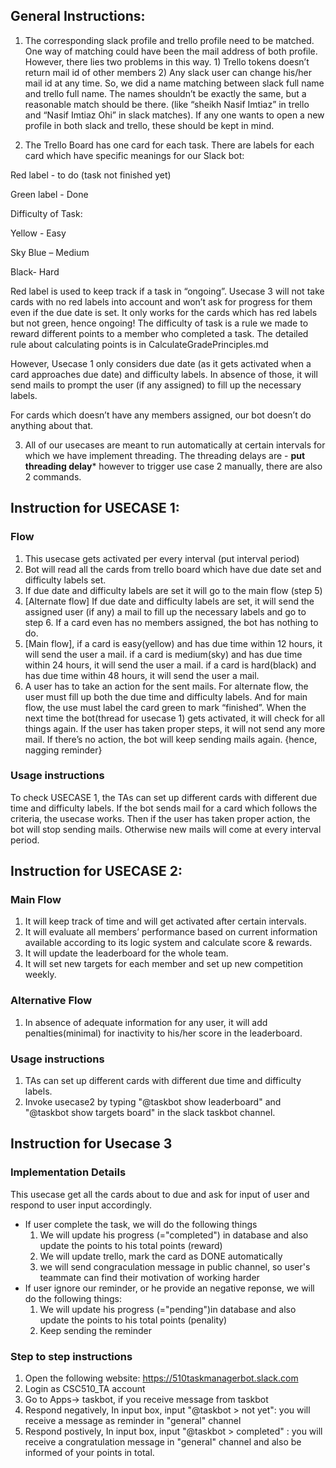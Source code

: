 ## General Instructions:

1.	The corresponding slack profile and trello profile need to be matched. One way of matching could have been the mail address of both profile. However, there lies two problems in this way. 1) Trello tokens doesn’t return mail id of other members 2) Any slack user can change his/her mail id at any time.
So, we did a name matching between slack full name and trello full name. The names shouldn’t be exactly the same, but a reasonable match should be there. (like “sheikh Nasif Imtiaz” in trello and “Nasif Imtiaz Ohi” in slack matches).
If any one wants to open a new profile in both slack and trello, these should be kept in mind.

2.	The Trello Board has one card for each task.  There are labels for each card which have specific meanings for our Slack bot:

Red label - to do (task not finished yet)

Green label - Done

Difficulty of Task:

Yellow - Easy

Sky Blue – Medium

Black- Hard

Red label is used to keep track if a task in “ongoing”. Usecase 3 will not take cards with no red labels into account and won’t ask for progress for them even if the due date is set. It only works for the cards which has red labels but not green, hence ongoing! The difficulty of task is a rule we made to reward different points to a member who completed a task. The detailed rule about calculating points is in CalculateGradePrinciples.md

However, Usecase 1 only considers due date (as it gets activated when a card approaches due date) and difficulty labels. In absence of those, it will send mails to prompt the user (if any assigned) to fill up the necessary labels.

For cards which doesn’t have any members assigned, our bot doesn’t do anything about that.

3.	All of our usecases are meant to run automatically at certain intervals for which we have implement threading. The threading delays are -
****put threading delay*****
however to trigger use case 2 manually, there are also 2 commands.

## Instruction for USECASE 1:

### Flow
1.	This usecase gets activated per every interval (put interval period)
2.	Bot will read all the cards from trello board which have due date set and difficulty labels set.
3.	If due date and difficulty labels are set it will go to the main flow (step 5)
4.	[Alternate flow] If due date and difficulty labels are set, it will send the assigned user (if any) a mail to fill up the necessary labels and go to step 6. If a card even has no members assigned, the bot has nothing to do.
5.	[Main flow], if a card is easy(yellow) and has due time within 12 hours, it will send the user a mail.
if a card is medium(sky) and has due time within 24 hours, it will send the user a mail.
if a card is hard(black) and has due time within 48 hours, it will send the user a mail.
6.	A user has to take an action for the sent mails. For alternate flow, the user must fill up both the due time and difficulty labels. And for main flow, the use must label the card green to mark “finished”.
When the next time the bot(thread for usecase 1) gets activated, it will check for all things again. If the user has taken proper steps, it will not send any more mail. If there’s no action, the bot will keep sending mails again. {hence, nagging reminder}

### Usage instructions
To check USECASE 1, the TAs can set up different cards with different due time and difficulty labels. If the bot sends mail for a card which follows the criteria, the usecase works. Then if the user has taken proper action, the bot will stop sending mails. Otherwise new mails will come at every interval period.

## Instruction for USECASE 2:
### Main Flow
1. It will keep track of time and will get activated after certain intervals.
2. It will evaluate all members’ performance based on current information available according to its logic system and calculate score & rewards.
3. It will update the leaderboard for the whole team.
4. It will set new targets for each member and set up new competition weekly.
### Alternative Flow
1. In absence of adequate information for any user, it will add penalties(minimal) for inactivity to his/her score in the leaderboard.

### Usage instructions
1. TAs can set up different cards with different due time and difficulty labels.
2. Invoke usecase2 by typing "@taskbot show leaderboard" and "@taskbot show targets board" in the slack taskbot channel.



## Instruction for Usecase 3
### Implementation Details
This usecase get all the cards about to due and ask for input of user and respond to user input accordingly.
* If user complete the task, we will do the following things
     1. We will update his progress (="completed") in database and also update the points to his total points (reward)
     2. We will update trello, mark the card as DONE automatically
     3. we will send congraculation message in public channel, so user's teammate can find their motivation of working harder
* If user ignore our reminder, or he provide an negative reponse,
     we will do the following things:
     1. We will update his progress (="pending")in database and also update the points to his total points (penality)
     2. Keep sending the reminder
### Step to step instructions
1. Open the following website: https://510taskmanagerbot.slack.com
2. Login as CSC510_TA account
3. Go to Apps-> taskbot, if you receive message from taskbot
4. Respond negatively, In input box, input "@taskbot > not yet": you will receive a message as reminder in "general" channel
5. Respond postively, In input box, input "@taskbot > completed" : you will receive a congratulation message in "general" channel and also be informed of your points in total.


